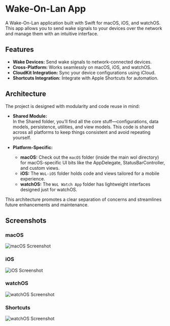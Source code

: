# Wake-On-Lan App

A Wake-On-Lan application built with Swift for macOS, iOS, and watchOS. This app allows you to send wake signals to your devices over the network and manage them with an intuitive interface.


## Features

- **Wake Devices:** Send wake signals to network-connected devices.
- **Cross-Platform:** Works seamlessly on macOS, iOS, and watchOS.
- **CloudKit Integration:** Sync your device configurations using iCloud.
- **Shortcuts Integration:** Integrate with Apple Shortcuts for automation.

## Architecture

The project is designed with modularity and code reuse in mind:

- **Shared Module:**  
In the Shared folder, you’ll find all the core stuff—configurations, data models, persistence, utilities, and view models. This code is shared across all platforms to keep things consistent and avoid repeating yourself.

- **Platform-Specific:**  
  - **macOS:** Check out the `macOS` folder (inside the main wol directory) for macOS-specific UI bits like the AppDelegate, StatusBarController, and custom views.
  - **iOS:** The `WoL-iOS` folder holds code and views tailored for a mobile experience.
  - **watchOS:** The `WoL Watch App` folder has lightweight interfaces designed just for watchOS.

This architecture promotes a clear separation of concerns and streamlines future enhancements and maintenance.



## Screenshots

### macOS
![macOS Screenshot](https://i.imgur.com/OxnTGUi.png)

### iOS
![iOS Screenshot](https://i.imgur.com/t7ab3xr.png)

### watchOS
![watchOS Screenshot](https://i.imgur.com/ILbH9DA.png)

### Shortcuts
![watchOS Screenshot](https://i.imgur.com/Sm3UNZf.png)
